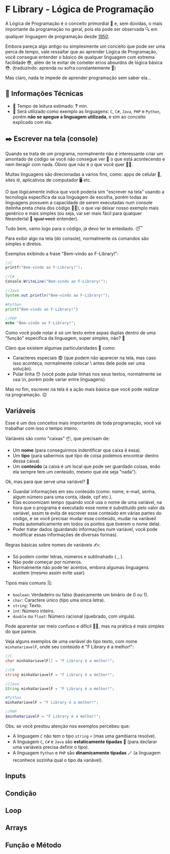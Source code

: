 # F Library - Lógica de Programação

A Lógica de Programação é o conceito primordial 🧐 e, sem dúvidas, o mais importante da programação no geral, pois ela pode ser observada 🔍 em qualquer linguagem de programação desde [1950](https://www.programador.com.br/historia-da-programacao.html).

Embora pareça algo antigo ou simplesmente um conceito que pode ser uma perca de tempo, vale ressaltar que ao aprender Lógica de Programação, você consegue entender o básico de qualquer linguagem com extrema facilidade 😎, além de te evitar de cometer erros absurdos de lógica básica 😳.
(traduzindo: aprenda ou sofra constantemente 🥰)

Mas claro, nada te impede de aprender programação sem saber ela...

## 📑 Informações Técnicas
- 📖 Tempo de leitura estimado: **?** min.
- 📜 Será utilizado como exemplo as linguagens: `C`, `C#`, `Java`, `PHP` e `Python`, porém **não se apegue a linguagem utilizada**, e sim ao conceito explicado com ela.

## ✒️ Escrever na tela (console)
Quando se trata de um programa, normalmente não é interessante criar um amontado de código se você não consegue ver 👀 o que está acontecendo e nem iteragir com nada. Óbvio que não é o que você quer 🫵😠.

Muitas linguagens são direcionadas a vários fins, como: apps de celular 📱, sites 🌐, aplicativos de computador 🖥️ etc.

O que lógicamente indica que você poderia sim "escrever na tela" usando a tecnologia específica da sua linguagem de escolha, porém todas as linguagens possuem a capacidade de serem executadas num console (telinha preta cheia dos código 👩‍💻), o que vai deixar nosso exemplo mais genérico e mais simples (ou seja, vai ser mais fácil para qualquer Neandertal 🦖 ~~igual você~~ entender).

Tudo bem, vamo logo para o código, já devo ter te entediado. 😴

Para exibir algo na tela (do console), normalmente os comandos são simples e diretos.

Exemplos exibindo a frase "Bem-vindo ao F-Library!":
```c
//C
printf("Bem-vindo ao F-Library!");
```
```csharp
//C#
Console.WriteLine("Bem-vindo ao F-Library!");
```
```java
//Java
System.out.println("Bem-vindo ao F-Library!");
```
```python
#Python
print("Bem-vindo ao F-Library!")
```
```php
//PHP
echo "Bem-vindo ao F-Library!";
```

Como você pode notar é só um texto entre aspas duplas dentro de uma "função" específica da linguagem, super simples, não? 🙂

Claro que existem algumas particularidades 🧐 como:
- Caracteres especiais 😨 (que podem não aparecer na tela, mas caso isso aconteça, normalmente colocar \ antes dele pode ser uma solução).
- Pular linha 😯 (você pode pular linhas nos seus textos, normalmente se usa \n, porém pode variar entre linguagens).

Mas no fim, escrever na tela é a ação mais básica que você pode realizar na programação. 😌

## Variáveis
Esse é um dos conceitos mais importantes de toda programação, você vai trabalhar com isso o tempo inteiro.

Variáveis são como "caixas" 📦, que precisam de:
- Um **nome** (para conseguirmos indentificar que caixa é essa).
- Um **tipo** (para sabermos que tipo de coisa podemos encontrar dentro dessa caixa).
- Um **conteúdo** (a caixa é um local que pode ser guardado coisas, enão ela sempre tem um centeúdo, mesmo que ele seja "nada").

Ok, mas para que serve uma variável? 🤨
- Guardar informações em seu conteúdo (como: nome, e-mail, senha, algum número para uma conta, idade, cpf etc.).
- Elas economizam tempo (quando você usa o nome de uma variável, na hora que o programa é executado esse nome é substituido pelo valor da variável, assim te evita de escrever esse conteúdo em várias partes do código, e se você precisar mudar esse conteúdo, mudar na variáveil muda automaticamente em todos os pontos que tiverem o nome dela).
- Poder tratar dados (guardando informações num variável, você pode modificar essas informações de diversas formas).

Regras básicas sobre nomes de variáveis ✍️:
- Só podem conter letras, números e sublinahado ( _ ).
- Não pode começar por números.
- Normalmente não pode ter acentos, embora algumas linguagens aceitem (mesmo assim evite usar).

Tipos mais comuns 🗒️:
- `boolean`: Verdadeiro ou falso (basicamente um binário de 0 ou 1).
- `char`: Caractere único (tipo uma única letra).
- `string`: Texto.
- `int`: Número inteiro.
- `double` ou `float`: Número racional (quebrado, com vírgula).

Pode aparentar ser meio confuso e difícil 😵‍💫, mas na prática é mais simples do que parece.

Veja alguns exemplos de uma variável do tipo texto, com nome `minhaVariavelF`, onde seu conteúdo é "F Library é a melhor!":
```c
//C
char minhaVariavelF[] = "F Library é a melhor!";
```
```csharp
//C#
string minhaVariavelF = "F Library é a melhor!";
```
```java
//Java
String minhaVariavelF = "F Library é a melhor!";
```
```python
#Python
minhaVariavelF = "F Library é a melhor!";
```
```php
//PHP
$minhaVariavelF = "F Library é a melhor!";
```

Obs. se você prestou atenção nos exemplos percebeu que:
- A linguagem `C` não tem o tipo `string` 💀 (mas uma gambiarra resolve).
- A linguagem `C`, `C#` e `Java` são **estaticamente tipadas** 🗿 (para declarar uma variáveis precisa definir o tipo).
- A linguagem `Python` e `PHP` são **dinamicamente tipadas** 🪄 (a linguagem reconhece sozinha qual o tipo da variável).
  
## Inputs


## Condição


## Loop


## Arrays


## Função e Método


